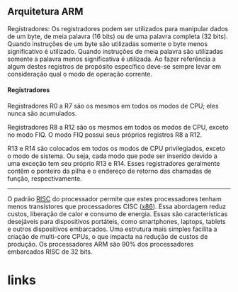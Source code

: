 ## Arquitetura ARM
Registradores: Os registradores podem ser utilizados para manipular dados de um byte, de meia palavra (16 bits) ou de uma palavra completa (32 bits). Quando instruções de um byte são utilizadas somente o byte menos significativo é utilizado. Quando instruções de meia palavra são utilizadas somente a palavra menos significativa é utilizada. Ao fazer referência a algum destes registros de propósito específico deve-se sempre levar em consideração qual o modo de operação corrente.
#### Registradores

Registradores R0 a R7 são os mesmos em todos os modos de CPU; eles nunca são acumulados.

Registradores R8 a R12 são os mesmos em todos os modos de CPU, exceto no modo FIQ. O modo FIQ possui seus próprios registros R8 a R12.

R13 e R14 são colocados em todos os modos de CPU privilegiados, exceto o modo de sistema. Ou seja, cada modo que pode ser inserido devido a uma exceção tem seu próprio R13 e R14. Esses registradores geralmente contêm o ponteiro da pilha e o endereço de retorno das chamadas de função, respectivamente.

---
O padrão [RISC](https://pt.wikipedia.org/wiki/RISC "RISC") do processador permite que estes processadores tenham menos transístores que processadores CISC ([x86](https://pt.wikipedia.org/wiki/X86 "X86")). Essa abordagem reduz custos, liberação de calor e consumo de energia. Essas são características desejáveis para dispositivos portáteis, como smartphones, laptops, tablets e outros dispositivos embarcados. Uma estrutura mais simples facilita a criação de multi-core CPUs, o que impacta na redução de custos de produção. Os processadores ARM são 90% dos processadores embarcados RISC de 32 bits.
# links